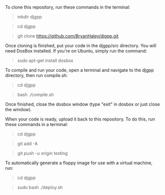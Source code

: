 To clone this repository, run these commands in the terminal:

>mkdir djgpp

>cd djgpp

>git clone https://github.com/BryanHaley/djgpp.git

Once cloning is finished, put your code in the djgpp/src directory. You will need DosBox installed. If you're on Ubuntu, simply run the command:

>sudo apt-get install dosbox

To compile and run your code, open a terminal and navigate to the djgpp directory, then run compile.sh:

>cd djgpp

>bash ./compile.sh

Once finished, close the dosbox window (type "exit" in dosbox or just close the window).

When your code is ready, upload it back to this repository. To do this, run these commands in a terminal:

>cd djgpp

>git add -A

>git push -u origin testing

To automatically generate a floppy image for use with a virtual machine, run:

>cd djgpp

>sudo bash ./deploy.sh
